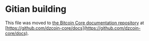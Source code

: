 Gitian building
================

This file was moved to [the Bitcoin Core documentation repository](https://github.com/dzcoin-core/docs/blob/master/gitian-building.md) at [https://github.com/dzcoin-core/docs](https://github.com/dzcoin-core/docs).
